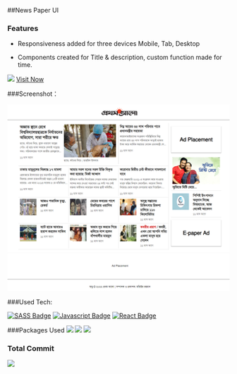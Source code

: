 ##News Paper UI

### Features

- Responsiveness added for three devices
Mobile,
Tab,
Desktop

- Components created for Title & description, custom function made for time.


![](https://img.shields.io/badge/Live%20Link-https%3A%2F%2Fprothom--alo--ui.netlify.app-red")  [Visit Now](https://prothom-alo-ui.netlify.app "Visit Now")


###Screenshot：

[![](https://raw.githubusercontent.com/mjahmed-wd/newspaper-ui/development/src/assets/images/screenshot.png)](https://prothom-alo-ui.netlify.app "Prothom-alo")

###Used Tech: 


[![SASS Badge](https://img.shields.io/badge/Sass-CC6699?style=for-the-badge&logo=sass&logoColor=white)](#) [![Javascript Badge](https://img.shields.io/badge/-Javascript-F0DB4F?style=for-the-badge&labelColor=black&logo=javascript&logoColor=F0DB4F)](#) [![React Badge](https://img.shields.io/badge/-React-61DBFB?style=for-the-badge&labelColor=black&logo=react&logoColor=61DBFB)](#)

###Packages Used
![](https://img.shields.io/github/package-json/dependency-version/mjahmed-wd/newspaper-ui/axios) ![](https://img.shields.io/github/package-json/dependency-version/mjahmed-wd/newspaper-ui/react-router-dom) ![](https://img.shields.io/github/package-json/dependency-version/mjahmed-wd/newspaper-ui/sass)

### Total Commit

![](https://img.shields.io/github/commit-activity/y/mjahmed-wd/newspaper-ui?label=Total%20Commit&style=for-the-badge)
